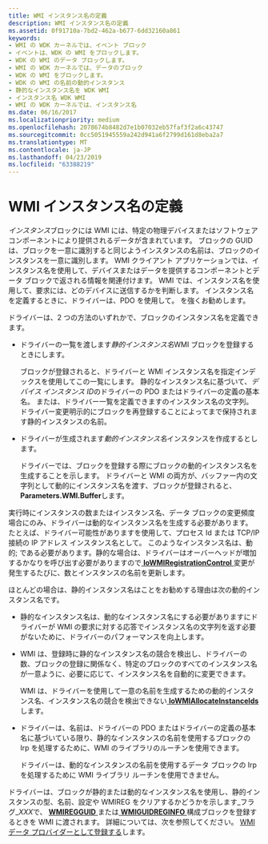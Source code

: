 ```yaml
---
title: WMI インスタンス名の定義
description: WMI インスタンス名の定義
ms.assetid: 0f91710a-7bd2-462a-b677-6dd32160a861
keywords:
- WMI の WDK カーネルでは、イベント ブロック
- イベントは、WDK の WMI をブロックします。
- WDK の WMI のデータ ブロックします。
- WMI の WDK カーネルでは、データのブロック
- WDK の WMI をブロックします。
- WDK の WMI の名前の動的インスタンス
- 静的なインスタンス名を WDK WMI
- インスタンス名 WDK WMI
- WMI の WDK カーネルでは、インスタンス名
ms.date: 06/16/2017
ms.localizationpriority: medium
ms.openlocfilehash: 2078674b8482d7e1b07032eb57faf3f2a6c43747
ms.sourcegitcommit: 0cc5051945559a242d941a6f2799d161d8eba2a7
ms.translationtype: MT
ms.contentlocale: ja-JP
ms.lasthandoff: 04/23/2019
ms.locfileid: "63388219"
---
```

# <a name="defining-wmi-instance-names"></a>WMI インスタンス名の定義





*インスタンス*ブロックには WMI には、特定の物理デバイスまたはソフトウェア コンポーネントにより提供されるデータが含まれています。 ブロックの GUID は、ブロックを一意に識別すると同じようインスタンスの名前は、ブロックのインスタンスを一意に識別します。 WMI クライアント アプリケーションでは、インスタンス名を使用して、デバイスまたはデータを提供するコンポーネントとデータ ブロックで返される情報を関連付けます。 WMI では、インスタンス名を使用して、要求には、どのデバイスに送信するかを判断します。 インスタンス名を定義するときに、ドライバーは、PDO を使用して。 を強くお勧めします。

ドライバーは、2 つの方法のいずれかで、ブロックのインスタンス名を定義できます。

-   ドライバーの一覧を渡します*静的インスタンス名*WMI ブロックを登録するときにします。

    ブロックが登録されると、ドライバーと WMI インスタンス名を指定インデックスを使用してこの一覧にします。 静的なインスタンス名に基づいて、*デバイス インスタンス ID*のドライバーの PDO またはドライバーの定義の基本名。 または、ドライバー一覧を定義できますのインスタンス名の文字列。 ドライバー変更明示的にブロックを再登録することによってまで保持されます静的インスタンスの名前。

-   ドライバーが生成されます*動的インスタンス名*インスタンスを作成するとします。

    ドライバーでは、ブロックを登録する際にブロックの動的インスタンス名を生成することを示します。 ドライバーと WMI の両方が、バッファー内の文字列として動的にインスタンス名を渡す、ブロックが登録されると、 **Parameters.WMI.Buffer**します。

実行時にインスタンスの数またはインスタンス名、データ ブロックの変更頻度場合にのみ、ドライバーは動的なインスタンス名を生成する必要があります。 たとえば、ドライバー可能性がありますを使用して、プロセス Id または TCP/IP 接続の IP アドレス インスタンス名として。 このようなインスタンス名は、動的; である必要があります。静的な場合は、ドライバーはオーバーヘッドが増加するかなりを呼び出す必要がありますので[ **IoWMIRegistrationControl** ](https://msdn.microsoft.com/library/windows/hardware/ff550480)変更が発生するたびに、数とインスタンスの名前を更新します。

ほとんどの場合は、静的インスタンス名はことをお勧めする理由は次の動的インスタンス名です。

-   静的なインスタンス名は、動的なインスタンス名にする必要がありますにドライバーが WMI の要求に対する応答でインスタンス名の文字列を返す必要がないために、ドライバーのパフォーマンスを向上します。

-   WMI は、登録時に静的なインスタンス名の競合を検出し、ドライバーの数、ブロックの登録に関係なく、特定のブロックのすべてのインスタンス名が一意ように、必要に応じて、インスタンス名を自動的に変更できます。

    WMI は、ドライバーを使用して一意の名前を生成するための動的インスタンス名、インスタンス名の競合を検出できない[ **IoWMIAllocateInstanceIds**](https://msdn.microsoft.com/library/windows/hardware/ff550429)します。

-   ドライバーは、名前は、ドライバーの PDO またはドライバーの定義の基本名に基づいている限り、静的なインスタンスの名前を使用するブロックの Irp を処理するために、WMI のライブラリのルーチンを使用できます。

    ドライバーは、動的なインスタンスの名前を使用するデータ ブロックの Irp を処理するために WMI ライブラリ ルーチンを使用できません。

ドライバーは、ブロックが静的または動的なインスタンス名を使用し、静的インスタンスの型、名前、設定や WMIREG をクリアするかどうかを示します\_フラグ\_*XXX*で、 [ **WMIREGGUID** ](https://msdn.microsoft.com/library/windows/hardware/ff565827)または[ **WMIGUIDREGINFO** ](https://msdn.microsoft.com/library/windows/hardware/ff565811)構成ブロックを登録するときを WMI に渡されます。 詳細については、次を参照してください。 [WMI データ プロバイダーとして登録する](registering-as-a-wmi-data-provider.md)します。

 

 




